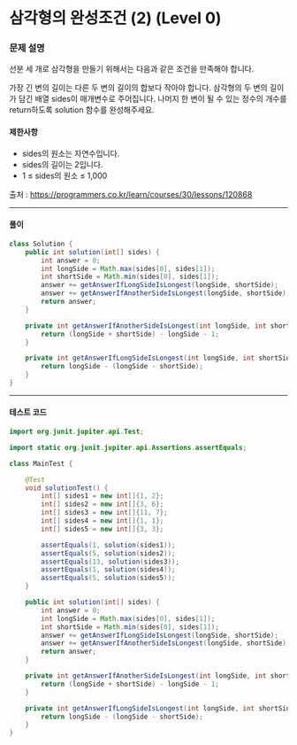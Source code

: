 # 삼각형의 완성조건 (2) (Level 0)

### 문제 설명

선분 세 개로 삼각형을 만들기 위해서는 다음과 같은 조건을 만족해야 합니다.

가장 긴 변의 길이는 다른 두 변의 길이의 합보다 작아야 합니다.
삼각형의 두 변의 길이가 담긴 배열 sides이 매개변수로 주어집니다. 나머지 한 변이 될 수 있는 정수의 개수를 return하도록 solution 함수를 완성해주세요.

#### 제한사항

* sides의 원소는 자연수입니다.
* sides의 길이는 2입니다.
* 1 ≤ sides의 원소 ≤ 1,000

출처 : https://programmers.co.kr/learn/courses/30/lessons/120868

---

#### 풀이

~~~java
class Solution {
    public int solution(int[] sides) {
        int answer = 0;
        int longSide = Math.max(sides[0], sides[1]);
        int shortSide = Math.min(sides[0], sides[1]);
        answer += getAnswerIfLongSideIsLongest(longSide, shortSide);
        answer += getAnswerIfAnotherSideIsLongest(longSide, shortSide);
        return answer;
    }

    private int getAnswerIfAnotherSideIsLongest(int longSide, int shortSide) {
        return (longSide + shortSide) - longSide - 1;
    }

    private int getAnswerIfLongSideIsLongest(int longSide, int shortSide) {
        return longSide - (longSide - shortSide);
    }
}
~~~

---

#### 테스트 코드
~~~java
import org.junit.jupiter.api.Test;

import static org.junit.jupiter.api.Assertions.assertEquals;

class MainTest {

    @Test
    void solutionTest() {
        int[] sides1 = new int[]{1, 2};
        int[] sides2 = new int[]{3, 6};
        int[] sides3 = new int[]{11, 7};
        int[] sides4 = new int[]{1, 1};
        int[] sides5 = new int[]{3, 3};

        assertEquals(1, solution(sides1));
        assertEquals(5, solution(sides2));
        assertEquals(13, solution(sides3));
        assertEquals(1, solution(sides4));
        assertEquals(5, solution(sides5));
    }

    public int solution(int[] sides) {
        int answer = 0;
        int longSide = Math.max(sides[0], sides[1]);
        int shortSide = Math.min(sides[0], sides[1]);
        answer += getAnswerIfLongSideIsLongest(longSide, shortSide);
        answer += getAnswerIfAnotherSideIsLongest(longSide, shortSide);
        return answer;
    }

    private int getAnswerIfAnotherSideIsLongest(int longSide, int shortSide) {
        return (longSide + shortSide) - longSide - 1;
    }

    private int getAnswerIfLongSideIsLongest(int longSide, int shortSide) {
        return longSide - (longSide - shortSide);
    }
}
~~~
